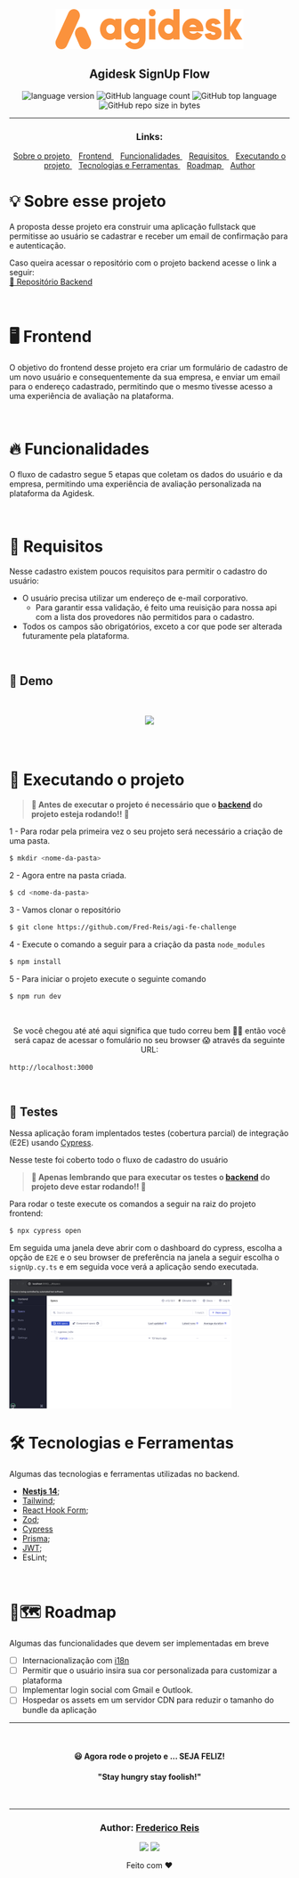 <div align="center">
  <img alt="Agidesk Challenge"
    src="src/assets/agidesk-logo.svg"
  />

</div>

<h2 align="center">
   Agidesk SignUp Flow
</h2>

<p align="center">

  <img alt="language version" src="https://img.shields.io/badge/Node-v_v20.14.0-339933?logo=node.js">

  <img alt="GitHub language count" src="https://img.shields.io/github/languages/count/Fred-Reis/agi-fe-challenge">

  
  <img alt="GitHub top language" src="https://img.shields.io/github/languages/top/Fred-Reis/agi-fe-challenge">

  <img alt="GitHub repo size in bytes" src="https://img.shields.io/github/repo-size/Fred-Reis/agi-fe-challenge">

</p>

<hr/>

<h3 align="center">Links:</h3>

<p align="center">

  <a href="#-sobre-esse-projeto">
    Sobre o projeto
  </a>&nbsp;&nbsp;
  <a href="#-frontend">
    Frontend
  </a>&nbsp;&nbsp;
  <a href="#-funcionalidades">
    Funcionalidades
  </a>&nbsp;&nbsp;
  <a href="#-requisitos">
    Requisitos
  </a>&nbsp;&nbsp;
  <a href="#-executando-o-projeto">
    Executando o projeto
  </a>&nbsp;&nbsp;
  <a href="#-tecnologias-e-ferramentas">
    Tecnologias e Ferramentas
  </a>&nbsp;&nbsp;
  <a href="#-roadmap">
    Roadmap
  </a>&nbsp;&nbsp;
  <a href="#author-frederico-reis">
    Author
  </a>

</p>

# 💡 Sobre esse projeto

A proposta desse projeto era construir uma aplicação fullstack que permitisse ao usuário se cadastrar e receber um email de confirmação para e autenticação.

Caso queira acessar o repositório com o projeto backend acesse o link a seguir:  
 [📑 Repositório Backend](https://github.com/Fred-Reis/agi-be-challenge/?tab=readme)

<br/>

# 🖥 Frontend

O objetivo do frontend desse projeto era criar um formulário de cadastro de um novo usuário e consequentemente da sua empresa, e enviar um email para o endereço cadastrado, permitindo que o mesmo tivesse acesso a uma experiência de avaliação na plataforma.


<br/>

# 🔥 Funcionalidades

O fluxo de cadastro segue 5 etapas que coletam os dados do usuário e da empresa, permitindo uma experiência de avaliação personalizada na plataforma da Agidesk.

<br/>

# 📣 Requisitos

Nesse cadastro existem poucos requisitos para permitir o cadastro do usuário:

- O usuário precisa utilizar um endereço de e-mail corporativo.
    - Para garantir essa validação, é feito uma reuisição para nossa api com a lista dos provedores não permitidos para o cadastro.
- Todos os campos são obrigatórios, exceto a cor que pode ser alterada futuramente pela plataforma.

<br/>

## 👀 Demo

<h1 align="center">
  <img src="src/assets/demo.gif"/>
</h1>

<br/>

# 🏁 Executando o projeto

> **🚨 Antes de executar o projeto é necessário que o [backend]((https://github.com/Fred-Reis/agi-be-challenge/?tab=readme)) do projeto esteja rodando!! 📣**

1 - Para rodar pela primeira vez o seu projeto será necessário a criação de uma pasta.

```bash
$ mkdir <nome-da-pasta>
```

2 - Agora entre na pasta criada.

```bash
$ cd <nome-da-pasta>
```

3 - Vamos clonar o repositório

```bash
$ git clone https://github.com/Fred-Reis/agi-fe-challenge
```

4 - Execute o comando a seguir para a criação da pasta `node_modules`

```bash
$ npm install
```

5 - Para iniciar o projeto execute o seguinte comando

```bash
$ npm run dev
```
<br/>

<p align="center">
Se você chegou até até aqui significa que tudo correu bem 🙏🏼 então você será capaz de acessar o fomulário no seu browser 😱 através da seguinte URL:

`http://localhost:3000`
<p>

<br/>

## 🧪 Testes

Nessa aplicação foram implentados testes (cobertura parcial) de integração (E2E) usando [Cypress](https://www.cypress.io/).

Nesse teste foi coberto todo o fluxo de cadastro do usuário

> **🚨 Apenas lembrando que para executar os testes o [backend]((https://github.com/Fred-Reis/agi-be-challenge/?tab=readme)) do projeto deve estar rodando!! 📣**  

Para rodar o teste execute os comandos a seguir na raiz do projeto frontend:

```bash
$ npx cypress open
```

Em seguida uma janela deve abrir com o dashboard do cypress, escolha a opção de `E2E` e o seu browser de preferência
na janela a seguir escolha o `signUp.cy.ts` e em seguida voce verá a aplicação sendo executada. 

<img width="400px" src="src/assets/cypressScreenshot.png"/>

<br/>

# 🛠 Tecnologias e Ferramentas

Algumas das tecnologias e ferramentas utilizadas no backend.

- [**Nestjs 14**](https://nextjs.org/);
- [Tailwind](https://tailwindcss.com/);
- [React Hook Form](https://react-hook-form.com/);
- [Zod](https://zod.dev/);
- [Cypress](https://www.cypress.io/)
- [Prisma](https://prisma.io/);
- [JWT](https://jwt.io/);
- EsLint;

<br/>

# 📍🗺️ Roadmap

Algumas das funcionalidades que devem ser implementadas em breve

- [ ] Internacionalização com [i18n](https://www.i18next.com/)
- [ ] Permitir que o usuário insira sua cor personalizada para customizar a plataforma
- [ ] Implementar login social com Gmail e Outlook.
- [ ] Hospedar os assets em um servidor CDN para reduzir o tamanho do bundle da aplicação

<hr/>
<br/>


<h4 align="center">
  😃 Agora rode o projeto e ... SEJA FELIZ!
</h4>

<h4 align="center">
  "Stay hungry stay foolish!"
</h4>

<br/>

---

<h3 align="center">
Author: <a alt="Fred-Reis" href="https://github.com/Fred-Reis">Frederico Reis</a>
</h3>

<p align="center">

  <a alt="Frederico Reis" href="https://www.linkedin.com/in/frederico-reis-dev/">
    <img src="https://img.shields.io/badge/LinkedIn-Frederico_Reis-0077B5?logo=linkedin"/></a>
  <a alt="Frederico Reis" href="https://github.com/Fred-Reis ">
  <img src="https://img.shields.io/badge/Fred_Reis-GitHub-000?logo=github"/></a>

</p>

<p align="center">
  Feito com ♥️
</p>

